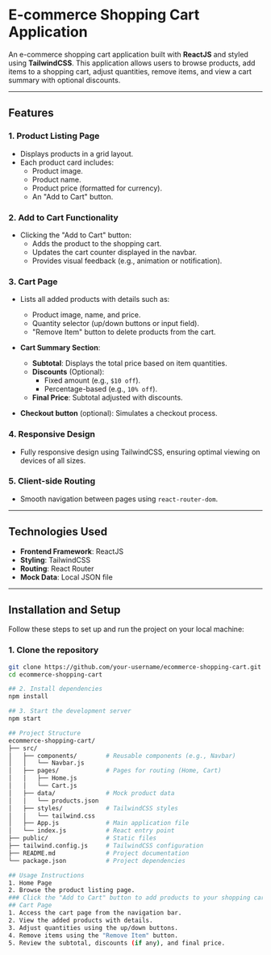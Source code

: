 # E-commerce Shopping Cart Application

An e-commerce shopping cart application built with **ReactJS** and styled using **TailwindCSS**. This application allows users to browse products, add items to a shopping cart, adjust quantities, remove items, and view a cart summary with optional discounts.

---

## Features

### 1. Product Listing Page
- Displays products in a grid layout.
- Each product card includes:
  - Product image.
  - Product name.
  - Product price (formatted for currency).
  - An "Add to Cart" button.

### 2. Add to Cart Functionality
- Clicking the "Add to Cart" button:
  - Adds the product to the shopping cart.
  - Updates the cart counter displayed in the navbar.
  - Provides visual feedback (e.g., animation or notification).

### 3. Cart Page
- Lists all added products with details such as:
  - Product image, name, and price.
  - Quantity selector (up/down buttons or input field).
  - "Remove Item" button to delete products from the cart.
  
- **Cart Summary Section**:
  - **Subtotal**: Displays the total price based on item quantities.
  - **Discounts** (Optional):
    - Fixed amount (e.g., `$10 off`).
    - Percentage-based (e.g., `10% off`).
  - **Final Price**: Subtotal adjusted with discounts.

- **Checkout button** (optional): Simulates a checkout process.

### 4. Responsive Design
- Fully responsive design using TailwindCSS, ensuring optimal viewing on devices of all sizes.

### 5. Client-side Routing
- Smooth navigation between pages using `react-router-dom`.

---

## Technologies Used
- **Frontend Framework**: ReactJS
- **Styling**: TailwindCSS
- **Routing**: React Router
- **Mock Data**: Local JSON file

---

## Installation and Setup

Follow these steps to set up and run the project on your local machine:

### 1. Clone the repository
```bash
git clone https://github.com/your-username/ecommerce-shopping-cart.git
cd ecommerce-shopping-cart

## 2. Install dependencies
npm install

## 3. Start the development server
npm start

## Project Structure
ecommerce-shopping-cart/
├── src/
│   ├── components/        # Reusable components (e.g., Navbar)
│   │   └── Navbar.js
│   ├── pages/             # Pages for routing (Home, Cart)
│   │   ├── Home.js
│   │   └── Cart.js
│   ├── data/              # Mock product data
│   │   └── products.json
│   ├── styles/            # TailwindCSS styles
│   │   └── tailwind.css
│   ├── App.js             # Main application file
│   └── index.js           # React entry point
├── public/                # Static files
├── tailwind.config.js     # TailwindCSS configuration
├── README.md              # Project documentation
└── package.json           # Project dependencies

## Usage Instructions
1. Home Page
2. Browse the product listing page.
### Click the "Add to Cart" button to add products to your shopping cart.
## Cart Page
1. Access the cart page from the navigation bar.
2. View the added products with details.
3. Adjust quantities using the up/down buttons.
4. Remove items using the "Remove Item" button.
5. Review the subtotal, discounts (if any), and final price.

